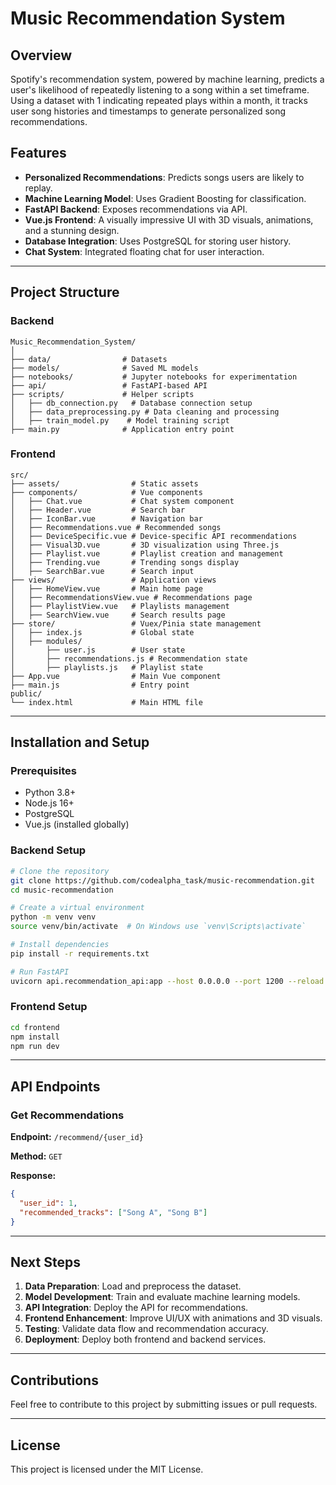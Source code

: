 # Music Recommendation System

## Overview
Spotify's recommendation system, powered by machine learning, predicts a user's likelihood of repeatedly listening to a song within a set timeframe. Using a dataset with 1 indicating repeated plays within a month, it tracks user song histories and timestamps to generate personalized song recommendations.

## Features
- **Personalized Recommendations**: Predicts songs users are likely to replay.
- **Machine Learning Model**: Uses Gradient Boosting for classification.
- **FastAPI Backend**: Exposes recommendations via API.
- **Vue.js Frontend**: A visually impressive UI with 3D visuals, animations, and a stunning design.
- **Database Integration**: Uses PostgreSQL for storing user history.
- **Chat System**: Integrated floating chat for user interaction.

---
## Project Structure

### Backend
```
Music_Recommendation_System/
│
├── data/                # Datasets
├── models/              # Saved ML models
├── notebooks/           # Jupyter notebooks for experimentation
├── api/                 # FastAPI-based API
├── scripts/             # Helper scripts
│   ├── db_connection.py   # Database connection setup
│   ├── data_preprocessing.py # Data cleaning and processing
│   ├── train_model.py    # Model training script
├── main.py              # Application entry point
```

### Frontend
```
src/
├── assets/                # Static assets
├── components/            # Vue components
│   ├── Chat.vue           # Chat system component
│   ├── Header.vue         # Search bar
│   ├── IconBar.vue        # Navigation bar
│   ├── Recommendations.vue # Recommended songs
│   ├── DeviceSpecific.vue # Device-specific API recommendations
│   ├── Visual3D.vue       # 3D visualization using Three.js
│   ├── Playlist.vue       # Playlist creation and management
│   ├── Trending.vue       # Trending songs display
│   ├── SearchBar.vue      # Search input
├── views/                 # Application views
│   ├── HomeView.vue       # Main home page
│   ├── RecommendationsView.vue # Recommendations page
│   ├── PlaylistView.vue   # Playlists management
│   ├── SearchView.vue     # Search results page
├── store/                 # Vuex/Pinia state management
│   ├── index.js           # Global state
│   ├── modules/
│       ├── user.js        # User state
│       ├── recommendations.js # Recommendation state
│       ├── playlists.js   # Playlist state
├── App.vue                # Main Vue component
├── main.js                # Entry point
public/
└── index.html             # Main HTML file
```

---
## Installation and Setup

### Prerequisites
- Python 3.8+
- Node.js 16+
- PostgreSQL
- Vue.js (installed globally)

### Backend Setup
```sh
# Clone the repository
git clone https://github.com/codealpha_task/music-recommendation.git
cd music-recommendation

# Create a virtual environment
python -m venv venv
source venv/bin/activate  # On Windows use `venv\Scripts\activate`

# Install dependencies
pip install -r requirements.txt

# Run FastAPI
uvicorn api.recommendation_api:app --host 0.0.0.0 --port 1200 --reload
```

### Frontend Setup
```sh
cd frontend
npm install
npm run dev
```

---
## API Endpoints

### Get Recommendations
**Endpoint:** `/recommend/{user_id}`

**Method:** `GET`

**Response:**
```json
{
  "user_id": 1,
  "recommended_tracks": ["Song A", "Song B"]
}
```

---
## Next Steps
1. **Data Preparation**: Load and preprocess the dataset.
2. **Model Development**: Train and evaluate machine learning models.
3. **API Integration**: Deploy the API for recommendations.
4. **Frontend Enhancement**: Improve UI/UX with animations and 3D visuals.
5. **Testing**: Validate data flow and recommendation accuracy.
6. **Deployment**: Deploy both frontend and backend services.

---
## Contributions
Feel free to contribute to this project by submitting issues or pull requests.

---
## License
This project is licensed under the MIT License.

